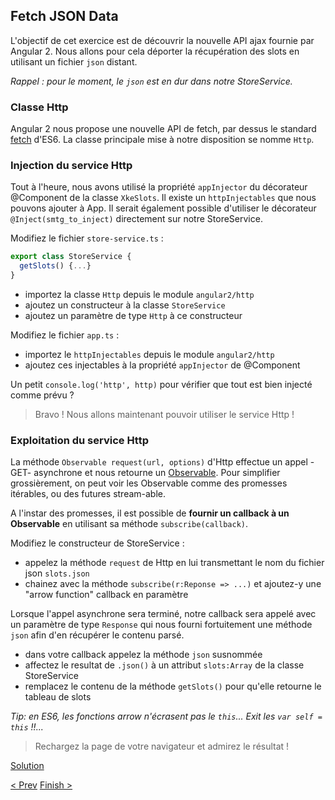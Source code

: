 ## Fetch JSON Data

L'objectif de cet exercice est de découvrir la nouvelle API ajax fournie par Angular 2.
Nous allons pour cela déporter la récupération des slots en utilisant un fichier `json` distant.

_Rappel : pour le moment, le `json` est en dur dans notre StoreService._


### Classe Http

Angular 2 nous propose une nouvelle API de fetch, par dessus le standard [fetch](https://github.com/github/fetch) d'ES6.
La classe principale mise à notre disposition se nomme `Http`.


### Injection du service Http

Tout à l'heure, nous avons utilisé la propriété `appInjector` du décorateur @Component de la classe `XkeSlots`. 
Il existe un `httpInjectables` que nous pouvons ajouter à App. 
Il serait également possible d'utiliser le décorateur `@Inject(smtg_to_inject)` directement sur notre StoreService.

Modifiez le fichier `store-service.ts` :

```typescript
export class StoreService {
  getSlots() {...}
}
```

- importez la classe `Http` depuis le module `angular2/http`
- ajoutez un constructeur à la classe `StoreService`
- ajoutez un paramètre de type `Http` à ce constructeur

Modifiez le fichier `app.ts` :

- importez le `httpInjectables` depuis le module `angular2/http`
- ajoutez ces injectables à la propriété `appInjector` de @Component

Un petit `console.log('http', http)` pour vérifier que tout est bien injecté comme prévu ?

> Bravo ! Nous allons maintenant pouvoir utiliser le service Http !


### Exploitation du service Http

La méthode `Observable request(url, options)` d'Http effectue un appel -GET- asynchrone et nous retourne un [Observable](https://github.com/Reactive-Extensions/RxJS). Pour simplifier grossièrement, on peut voir les Observable comme des promesses itérables, ou des futures stream-able.

A l'instar des promesses, il est possible de **fournir un callback à un Observable** en utilisant sa méthode `subscribe(callback)`.

Modifiez le constructeur de StoreService :
- appelez la méthode `request` de Http en lui transmettant le nom du fichier json `slots.json`
- chainez avec la méthode `subscribe(r:Reponse => ...)` et ajoutez-y une "arrow function" callback en paramètre

Lorsque l'appel asynchrone sera terminé, notre callback sera appelé avec un paramètre de type `Response` qui nous fourni fortuitement une méthode `json` afin d'en récupérer le contenu parsé.

- dans votre callback appelez la méthode `json` susnommée
- affectez le resultat de `.json()` à un attribut `slots:Array` de la classe StoreService
- remplacez le contenu de la méthode `getSlots()` pour qu'elle retourne le tableau de slots

_Tip: en ES6, les fonctions arrow n'écrasent pas le `this`... Exit les `var self = this` !!..._

> Rechargez la page de votre navigateur et admirez le résultat !


[Solution](6-fetch-data-solution.md)

[< Prev](5-filter-component.md) [Finish >](http://xebia-france.github.io/slot-angular2/workshop/9-congratulations.html)
